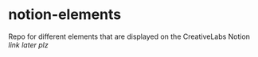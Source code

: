 # notion-elements
Repo for different elements that are displayed on the CreativeLabs Notion *link later plz*
